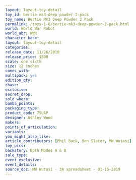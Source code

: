 ```yaml
---
layout: layout-toy-detail 
toy_id: bertie-mk3-deep-powder-2-pack
toy_name: Bertie MK3 Deep Powder 2 Pack
permalink: /toys-1-6/bertie-mk3-deep-powder-2-pack.html
world: World War Robot
world_abr: WWR
character_base: 
layout: layout-toy-detail
categories: 
release_date: 11/26/2010
release_price: $500 
scale: one sixth
size: 12 inches
comes_with: 
multipack: yes
edition_qty: 
chase: 
exclusive: 
secret_drop: 
sold_where: 
bamba_points: 
packaging_type: 
product_code: 7SLAP
designer: Ashley Wood
makers: 
points_of_articulation: 
variants: 
you_might_also_like: 
article_contributors: [Phil Back, Don Slater, MW Wutasi]
toy_pics: 
backstory: Both Modes A & B
sale_type: 
event_exclusive: 
event_details: 
source_doc: MW Wutasi - 3A spreadsheet - 01-15-2019
---
```

